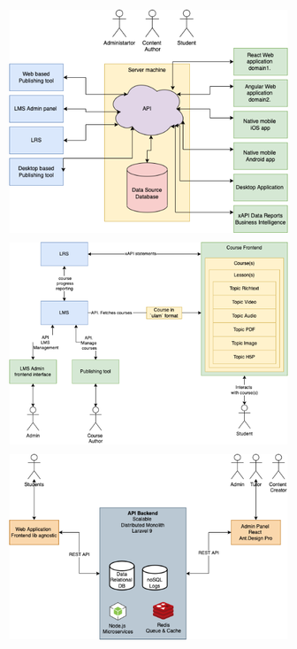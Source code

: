 ![Headless Architecture!](./arch1.png "Headless Architecture")

![Headless Architecture!](./arch2.png "Headless Architecture")

![Headless Architecture!](./arch3.png "Headless Architecture")
